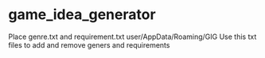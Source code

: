 # game_idea_generator
Place genre.txt and requirement.txt user/AppData/Roaming/GIG
Use this txt files to add and remove geners and requirements
